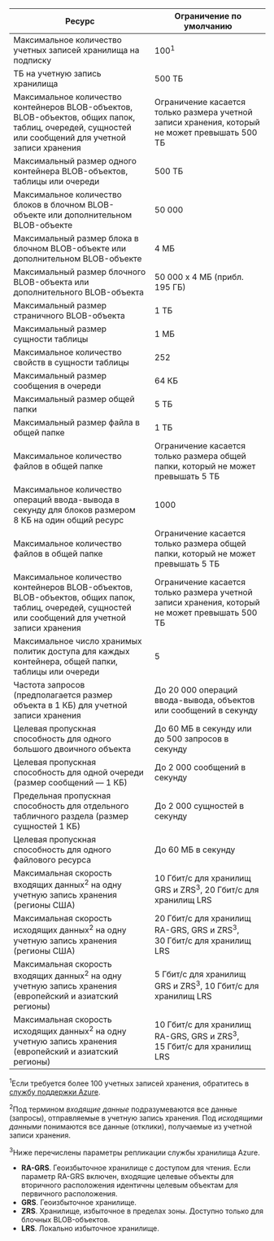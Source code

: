 Ресурс|Ограничение по умолчанию
---|---
Максимальное количество учетных записей хранилища на подписку|100<sup>1</sup>
ТБ на учетную запись хранилища|500 ТБ
Максимальное количество контейнеров BLOB-объектов, BLOB-объектов, общих папок, таблиц, очередей, сущностей или сообщений для учетной записи хранения|Ограничение касается только размера учетной записи хранения, который не может превышать 500 ТБ
Максимальный размер одного контейнера BLOB-объектов, таблицы или очереди|500 ТБ
Максимальное количество блоков в блочном BLOB-объекте или дополнительном BLOB-объекте|50 000
Максимальный размер блока в блочном BLOB-объекте или дополнительном BLOB-объекте|4 МБ
Максимальный размер блочного BLOB-объекта или дополнительного BLOB-объекта|50 000 x 4 МБ (прибл. 195 ГБ) 
Максимальный размер страничного BLOB-объекта |1 TБ
Максимальный размер сущности таблицы|1 МБ
Максимальное количество свойств в сущности таблицы|252
Максимальный размер сообщения в очереди|64 КБ
Максимальный размер общей папки|5 ТБ
Максимальный размер файла в общей папке|1 TБ
Максимальное количество файлов в общей папке|Ограничение касается только размера общей папки, который не может превышать 5 ТБ
Максимальное количество операций ввода-вывода в секунду для блоков размером 8 КБ на один общий ресурс|1000
Максимальное количество файлов в общей папке|Ограничение касается только размера общей папки, который не может превышать 5 ТБ
Максимальное количество контейнеров BLOB-объектов, BLOB-объектов, общих папок, таблиц, очередей, сущностей или сообщений для учетной записи хранения|Ограничение касается только размера учетной записи хранения, который не может превышать 500 ТБ
Максимальное число хранимых политик доступа для каждых контейнера, общей папки, таблицы или очереди|5
Частота запросов (предполагается размер объекта в 1 КБ) для учетной записи хранения|До 20 000 операций ввода-вывода, объектов или сообщений в секунду
Целевая пропускная способность для одного большого двоичного объекта|До 60 МБ в секунду или до 500 запросов в секунду
Целевая пропускная способность для одной очереди (размер сообщений — 1 КБ)|До 2 000 сообщений в секунду
Предельная пропускная способность для отдельного табличного раздела (размер сущностей 1 КБ)|До 2 000 сущностей в секунду
Целевая пропускная способность для одного файлового ресурса|До 60 МБ в секунду
Максимальная скорость входящих данных<sup>2</sup> на одну учетную запись хранения (регионы США)|10 Гбит/c для хранилищ GRS и ZRS<sup>3</sup>, 20 Гбит/c для хранилищ LRS
Максимальная скорость исходящих данных<sup>2</sup> на одну учетную запись хранения (регионы США)|20 Гбит/с для хранилищ RA-GRS, GRS и ZRS<sup>3</sup>, 30 Гбит/с для хранилищ LRS
Максимальная скорость входящих данных<sup>2</sup> на одну учетную запись хранения (европейский и азиатский регионы)|5 Гбит/c для хранилищ GRS и ZRS<sup>3</sup>, 10 Гбит/c для хранилищ LRS
Максимальная скорость исходящих данных<sup>2</sup> на одну учетную запись хранения (европейский и азиатский регионы)|10 Гбит/с для хранилищ RA-GRS, GRS и ZRS<sup>3</sup>, 15 Гбит/с для хранилищ LRS

<sup>1</sup>Если требуется более 100 учетных записей хранения, обратитесь в [службу поддержки Azure](https://azure.microsoft.com/support/faq/).

<sup>2</sup>Под термином *входящие данные* подразумеваются все данные (запросы), отправляемые в учетную запись хранения. Под *исходящими данными* понимаются все данные (отклики), получаемые из учетной записи хранения.

<sup>3</sup>Ниже перечислены параметры репликации службы хранилища Azure.

- **RA-GRS**. Геоизбыточное хранилище с доступом для чтения. Если параметр RA-GRS включен, входящие целевые объекты для вторичного расположения идентичны целевым объектам для первичного расположения.
- **GRS**. Геоизбыточное хранилище. 
- **ZRS**. Хранилище, избыточное в пределах зоны. Доступно только для блочных BLOB-объектов. 
- **LRS**. Локально избыточное хранилище. 

<!---HONumber=AcomDC_0128_2016-->